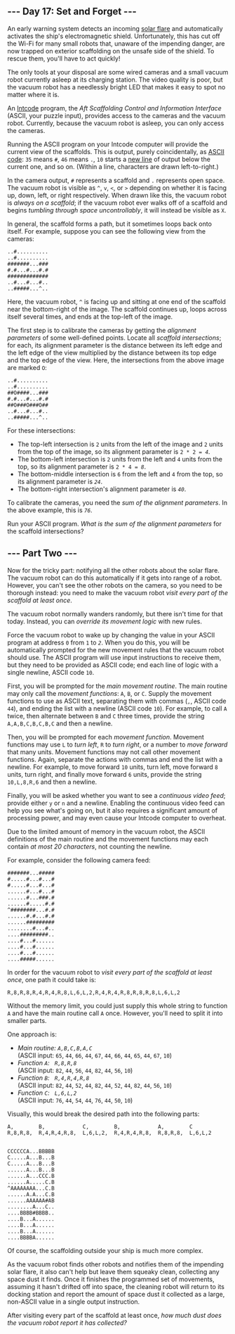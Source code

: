 <main>
<script async="" src="//www.google-analytics.com/analytics.js"></script><script>window.addEventListener('click', function(e,s,r){if(e.target.nodeName==='CODE'&&e.detail===3){s=window.getSelection();s.removeAllRanges();r=document.createRange();r.selectNodeContents(e.target);s.addRange(r);}});</script>
<article class="day-desc"><h2>--- Day 17: Set and Forget ---</h2><p>An early warning system detects an incoming <a href="https://en.wikipedia.org/wiki/Solar_flare">solar flare</a> and automatically activates the ship's electromagnetic shield. Unfortunately, this has cut off the Wi-Fi for many small robots that, unaware of the impending danger, are now trapped on exterior scaffolding on the unsafe side of the shield. To rescue them, you'll have to act quickly!</p>
<p>The only tools at your disposal are some wired cameras and a small vacuum robot currently asleep at its charging station. The video quality is poor, but the vacuum robot has a needlessly bright LED that makes it easy to spot no matter where it is.</p>
<p>An <a href="9">Intcode</a> program, the <em>Aft Scaffolding Control and Information Interface</em> (ASCII, your puzzle input), provides access to the cameras and the vacuum robot.  Currently, because the vacuum robot is asleep, you can only access the cameras.</p>
<p>Running the ASCII program on your Intcode computer will provide the current view of the scaffolds.  This is output, <span title="PURELY COINCIDENTALLY">purely coincidentally</span>, as <a href="https://simple.wikipedia.org/wiki/ASCII">ASCII code</a>: <code>35</code> means <code>#</code>, <code>46</code> means <code>.</code>, <code>10</code> starts a <a href="https://en.wikipedia.org/wiki/Newline#In_programming_languages">new line</a> of output below the current one, and so on. (Within a line, characters are drawn left-to-right.)</p>
<p>In the camera output, <code>#</code> represents a scaffold and <code>.</code> represents open space. The vacuum robot is visible as <code>^</code>, <code>v</code>, <code>&lt;</code>, or <code>&gt;</code> depending on whether it is facing up, down, left, or right respectively. When drawn like this, the vacuum robot is <em>always on a scaffold</em>; if the vacuum robot ever walks off of a scaffold and begins <em>tumbling through space uncontrollably</em>, it will instead be visible as <code>X</code>.</p>
<p>In general, the scaffold forms a path, but it sometimes loops back onto itself.  For example, suppose you can see the following view from the cameras:</p>
<pre><code>..#..........
..#..........
#######...###
#.#...#...#.#
#############
..#...#...#..
..#####...^..
</code></pre>
<p>Here, the vacuum robot, <code>^</code> is facing up and sitting at one end of the scaffold near the bottom-right of the image. The scaffold continues up, loops across itself several times, and ends at the top-left of the image.</p>
<p>The first step is to calibrate the cameras by getting the <em>alignment parameters</em> of some well-defined points.  Locate all <em>scaffold intersections</em>; for each, its alignment parameter is the distance between its left edge and the left edge of the view multiplied by the distance between its top edge and the top edge of the view.  Here, the intersections from the above image are marked <code>O</code>:</p>
<pre><code>..#..........
..#..........
##O####...###
#.#...#...#.#
##O###O###O##
..#...#...#..
..#####...^..
</code></pre>
<p>For these intersections:</p>
<ul>
<li>The top-left intersection is <code>2</code> units from the left of the image and <code>2</code> units from the top of the image, so its alignment parameter is <code>2 * 2 = <em>4</em></code>.</li>
<li>The bottom-left intersection is <code>2</code> units from the left and <code>4</code> units from the top, so its alignment parameter is <code>2 * 4 = <em>8</em></code>.</li>
<li>The bottom-middle intersection is <code>6</code> from the left and <code>4</code> from the top, so its alignment parameter is <code><em>24</em></code>.</li>
<li>The bottom-right intersection's alignment parameter is <code><em>40</em></code>.</li>
</ul>
<p>To calibrate the cameras, you need the <em>sum of the alignment parameters</em>.  In the above example, this is <code><em>76</em></code>.</p>
<p>Run your ASCII program. <em>What is the sum of the alignment parameters</em> for the scaffold intersections?</p>
</article>
</p>
<article class="day-desc"><h2 id="part2">--- Part Two ---</h2><p>Now for the tricky part: notifying all the other robots about the solar flare.  The vacuum robot can do this automatically if it gets into range of a robot. However, you can't see the other robots on the camera, so you need to be thorough instead: you need to make the vacuum robot <em>visit every part of the scaffold at least once</em>.</p>
<p>The vacuum robot normally wanders randomly, but there isn't time for that today.  Instead, you can <em>override its movement logic</em> with new rules.</p>
<p>Force the vacuum robot to wake up by changing the value in your ASCII program at address <code>0</code> from <code>1</code> to <code><em>2</em></code>. When you do this, you will be automatically prompted for the new movement rules that the vacuum robot should use. The ASCII program will use input instructions to receive them, but they need to be provided as ASCII code; end each line of logic with a single newline, ASCII code <code>10</code>.</p>
<p>First, you will be prompted for the <em>main movement routine</em>.  The main routine may only call the <em>movement functions</em>: <code>A</code>, <code>B</code>, or <code>C</code>. Supply the movement functions to use as ASCII text, separating them with commas (<code>,</code>, ASCII code <code>44</code>), and ending the list with a newline (ASCII code <code>10</code>). For example, to call <code>A</code> twice, then alternate between <code>B</code> and <code>C</code> three times, provide the string <code>A,A,B,C,B,C,B,C</code> and then a newline.</p>
<p>Then, you will be prompted for each <em>movement function</em>. Movement functions may use <code>L</code> to <em>turn left</em>, <code>R</code> to <em>turn right</em>, or a number to <em>move forward</em> that many units.  Movement functions may not call other movement functions.  Again, separate the actions with commas and end the list with a newline.  For example, to move forward <code>10</code> units, turn left, move forward <code>8</code> units, turn right, and finally move forward <code>6</code> units, provide the string <code>10,L,8,R,6</code> and then a newline.</p>
<p>Finally, you will be asked whether you want to see a <em>continuous video feed</em>; provide either <code>y</code> or <code>n</code> and a newline.  Enabling the continuous video feed can help you see what's going on, but it also requires a significant amount of processing power, and may even cause your Intcode computer to overheat.</p>
<p>Due to the limited amount of memory in the vacuum robot, the ASCII definitions of the main routine and the movement functions may each contain <em>at most 20 characters</em>, not counting the newline.</p>
<p>For example, consider the following camera feed:</p>
<pre><code>#######...#####
#.....#...#...#
#.....#...#...#
......#...#...#
......#...###.#
......#.....#.#
^########...#.#
......#.#...#.#
......#########
........#...#..
....#########..
....#...#......
....#...#......
....#...#......
....#####......
</code></pre>
<p>In order for the vacuum robot to <em>visit every part of the scaffold at least once</em>, one path it could take is:</p>
<pre><code>R,8,R,8,R,4,R,4,R,8,L,6,L,2,R,4,R,4,R,8,R,8,R,8,L,6,L,2</code></pre>
<p>Without the memory limit, you could just supply this whole string to function <code>A</code> and have the main routine call <code>A</code> once.  However, you'll need to split it into smaller parts.</p>
<p>One approach is:</p>
<ul>
<li><em>Main routine: <code>A,B,C,B,A,C</code></em><br>(ASCII input: <code>65</code>, <code>44</code>, <code>66</code>, <code>44</code>, <code>67</code>, <code>44</code>, <code>66</code>, <code>44</code>, <code>65</code>, <code>44</code>, <code>67</code>, <code>10</code>)</li>
<li><em>Function <code>A</code>:&nbsp;&nbsp;&nbsp;<code>R,8,R,8</code></em><br>(ASCII input: <code>82</code>, <code>44</code>, <code>56</code>, <code>44</code>, <code>82</code>, <code>44</code>, <code>56</code>, <code>10</code>)</li>
<li><em>Function <code>B</code>:&nbsp;&nbsp;&nbsp;<code>R,4,R,4,R,8</code></em><br>(ASCII input: <code>82</code>, <code>44</code>, <code>52</code>, <code>44</code>, <code>82</code>, <code>44</code>, <code>52</code>, <code>44</code>, <code>82</code>, <code>44</code>, <code>56</code>, <code>10</code>)</li>
<li><em>Function <code>C</code>:&nbsp;&nbsp;&nbsp;<code>L,6,L,2</code></em><br>(ASCII input: <code>76</code>, <code>44</code>, <code>54</code>, <code>44</code>, <code>76</code>, <code>44</code>, <code>50</code>, <code>10</code>)</li>
</ul>
<p>Visually, this would break the desired path into the following parts:</p>
<pre><code>A,        B,            C,        B,            A,        C
R,8,R,8,  R,4,R,4,R,8,  L,6,L,2,  R,4,R,4,R,8,  R,8,R,8,  L,6,L,2
</pre></code>

<pre><code>
CCCCCCA...BBBBB
C.....A...B...B
C.....A...B...B
......A...B...B
......A...CCC.B
......A.....C.B
^AAAAAAAA...C.B
......A.A...C.B
......AAAAAA#AB
........A...C..
....BBBB#BBBB..
....B...A......
....B...A......
....B...A......
....BBBBA......
</code></pre>

<p>Of course, the scaffolding outside your ship is much more complex.</p>
<p>As the vacuum robot finds other robots and notifies them of the impending solar flare, it also can't help but leave them squeaky clean, collecting any space dust it finds. Once it finishes the programmed set of movements, assuming it hasn't drifted off into space, the cleaning robot will return to its docking station and report the amount of space dust it collected as a large, non-ASCII value in a single output instruction.</p>
<p>After visiting every part of the scaffold at least once, <em>how much dust does the vacuum robot report it has collected?</em></p>
</article>

</main>
